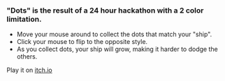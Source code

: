 ### "Dots" is the result of a 24 hour hackathon with a 2 color limitation.

- Move your mouse around to collect the dots that match your "ship".
- Click your mouse to flip to the opposite style.
- As you collect dots, your ship will grow, making it harder to dodge the others.

Play it on [itch.io](https://jasonmcleod.itch.io/dot-flip)